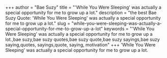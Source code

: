 +++
author = "Bae Suzy"
title = "'While You Were Sleeping' was actually a special opportunity for me to grow up a lot."
description = "the best Bae Suzy Quote: 'While You Were Sleeping' was actually a special opportunity for me to grow up a lot."
slug = "while-you-were-sleeping-was-actually-a-special-opportunity-for-me-to-grow-up-a-lot"
keywords = "'While You Were Sleeping' was actually a special opportunity for me to grow up a lot.,bae suzy,bae suzy quotes,bae suzy quote,bae suzy sayings,bae suzy saying,quotes, sayings,quote, saying, motivation"
+++
'While You Were Sleeping' was actually a special opportunity for me to grow up a lot.
